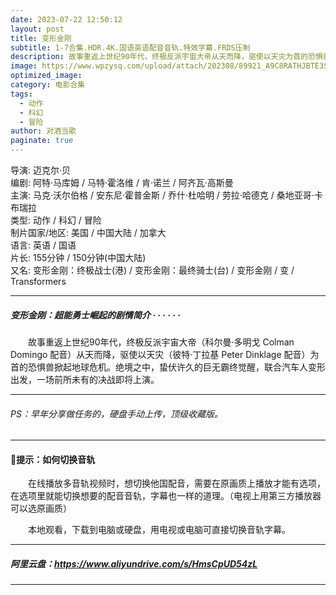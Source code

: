 ```yaml
---
date: 2023-07-22 12:50:12
layout: post
title: 变形金刚
subtitle: 1-7合集.HDR.4K.国语英语配音音轨.特效字幕.FRDS压制
description: 故事重返上世纪90年代，终极反派宇宙大帝从天而降，驱使以天灾为首的恐惧兽掀起地球危机...
image: https://www.wpzysq.com/upload/attach/202308/89921_A9C8RATHJBTE3SW._webp
optimized_image: 
category: 电影合集
tags:
  - 动作
  - 科幻
  - 冒险
author: 对酒当歌
paginate: true
---
```


导演: 迈克尔·贝  
编剧: 阿特·马库姆 / 马特·霍洛维 / 肯·诺兰 / 阿齐瓦·高斯曼  
主演: 马克·沃尔伯格 / 安东尼·霍普金斯 / 乔什·杜哈明 / 劳拉·哈德克 / 桑地亚哥·卡布瑞拉  
类型: 动作 / 科幻 / 冒险  
制片国家/地区: 美国 / 中国大陆 / 加拿大  
语言: 英语 / 国语  
片长: 155分钟 / 150分钟(中国大陆)  
又名: 变形金刚：终极战士(港) / 变形金刚：最终骑士(台) / 变形金刚 / 变 / Transformers  

---

##### 变形金刚：超能勇士崛起的剧情简介 · · · · · ·

　　故事重返上世纪90年代，终极反派宇宙大帝（科尔曼·多明戈 Colman Domingo 配音）从天而降，驱使以天灾（彼特·丁拉基 Peter Dinklage 配音）为首的恐惧兽掀起地球危机。绝境之中，蛰伏许久的巨无霸终觉醒，联合汽车人变形出发，一场前所未有的决战即将上演。

---

###### PS：早年分享做任务的，硬盘手动上传，顶级收藏版。

---

#### 🔔提示：如何切换音轨

　　在线播放多音轨视频时，想切换他国配音，需要在原画质上播放才能有选项，在选项里就能切换想要的配音音轨，字幕也一样的道理。（电视上用第三方播放器可以选原画质）

　　本地观看，下载到电脑或硬盘，用电视或电脑可直接切换音轨字幕。

---

##### 阿里云盘：<https://www.aliyundrive.com/s/HmsCpUD54zL>

---
